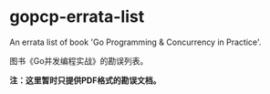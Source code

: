 # gopcp-errata-list

An errata list of book 'Go Programming &amp; Concurrency in Practice'.

图书《Go并发编程实战》的勘误列表。

**注：这里暂时只提供PDF格式的勘误文档。**
